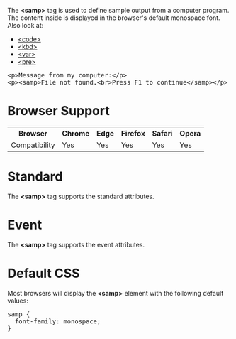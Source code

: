 The <b>&lt;samp&gt;</b> tag is used to define sample output from a computer program. The content inside is displayed in the browser's default monospace font.
<br>
Also look at:
<ul>
  <li><a href="code.md">&lt;code&gt;</a></li>
  <li><a href="kbd.md">&lt;kbd&gt;</a></li>
  <li><a href="var.md">&lt;var&gt;</a></li>
  <li><a href="pre.md">&lt;pre&gt;</a></li>
</ul>
<pre>
&lt;p&gt;Message from my computer:&lt;/p&gt;
&lt;p&gt;&lt;samp&gt;File not found.&lt;br&gt;Press F1 to continue&lt;/samp&gt;&lt;/p&gt;
</pre>
<h1>Browser Support</h1>
<table class="ws-table-all notranslate">
  <tr>
    <th>Browser</th>
    <th>Chrome</th>
    <th>Edge</th>
    <th>Firefox</th>
    <th>Safari</th>
    <th>Opera</th>
  </tr>
  <tr>
    <td>Compatibility</td>
    <td>Yes</td>
    <td>Yes</td>
    <td>Yes</td>
    <td>Yes</td>
    <td>Yes</td>
  </tr>
</table>
<h1>Standard</h1>
The <b>&lt;samp&gt;</b> tag supports the standard attributes.
<h1>Event</h1>
The <b>&lt;samp&gt;</b> tag supports the event attributes.
<h1>Default CSS</h1>
Most browsers will display the <b>&lt;samp&gt;</b> element with the following default values:
<pre>
samp {
  font-family: monospace;
}
</pre>
